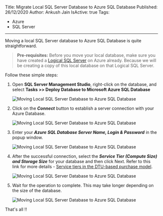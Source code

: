 Title: Migrate Local SQL Server Database to Azure SQL Database
Published: 26/12/2020
Author: Ankush Jain
IsActive: true
Tags:
  - Azure
  - SQL Server
---
Moving a local SQL Server database to Azure SQL Database is quite straightforward. 

> **Pre-requisites:** Before you move your local database, make sure you have created a [Logical SQL Server](https://docs.microsoft.com/en-us/azure/azure-sql/database/logical-servers) on Azure already. Because we will be creating a copy of this local database on that Logical SQL Server.

Follow these simple steps:

1.  Open **SQL Server Management Studio**, right-click on the database, and select **Tasks >> Deploy Database to Microsoft Azure SQL Database**

    ![Moving Local SQL Server Database to Azure SQL Database](/img/blogs/migrate-local-sql-server-database-to-azure-sql-database/1-moving-local-sql-server-database-to-azure-sql-database.png)

2.  Click on the ***Connect*** button to establish a server connection with your Azure Database. 

    ![Moving Local SQL Server Database to Azure SQL Database](/img/blogs/migrate-local-sql-server-database-to-azure-sql-database/2-moving-local-sql-server-database-to-azure-sql-database.png)

3.  Enter your ***Azure SQL Database Server Name, Login & Password*** in the popup window.  
 
    ![Moving Local SQL Server Database to Azure SQL Database](/img/blogs/migrate-local-sql-server-database-to-azure-sql-database/3-moving-local-sql-server-database-to-azure-sql-database.png)

4.  After the successful connection, select the ***Service Tier (Compute Size) and Storage Size*** for your database and then click Next. Refer to this link for more details - [Service tiers in the DTU-based purchase model](https://docs.microsoft.com/en-us/azure/azure-sql/database/service-tiers-dtu). 
    
    ![Moving Local SQL Server Database to Azure SQL Database](/img/blogs/migrate-local-sql-server-database-to-azure-sql-database/5-moving-local-sql-server-database-to-azure-sql-database.png)

5.  Wait for the operation to complete. This may take longer depending on the size of the database. 

    ![Moving Local SQL Server Database to Azure SQL Database](/img/blogs/migrate-local-sql-server-database-to-azure-sql-database/4-moving-local-sql-server-database-to-azure-sql-database.png)

That's all !!

                